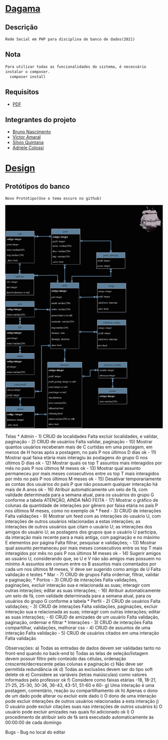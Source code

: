 # [Dagama](https://dagama.herokuapp.com/)
## Descrição
    Rede Social em PHP para disciplina de banco de dados(2021)
## Nota
    Para utilizar todas as funcionalidades do sistema, é necessário instalar o composer.
      composer install
## Requisitos
* [PDF](https://github.com/Chipskein/dagama/blob/main/lista9-projeto.pdf)
## Integrantes do projeto
* [Bruno Nascimento](https://github.com/Chipskein)
* [Victor Amaral](https://github.com/VictorAmaral22)
* [Silvio Quintana](https://github.com/SilvioGQ)
* [Adriele Colossi](https://github.com/adrielecolossi)

# [Design](https://www.figma.com/file/WmCnbvOqMdXhFGvoKSXfjT/dagama.com?node-id=2%3A2)

## Protótipos do banco
    Novo Protótipo(Use o tema escuro no github)
   ![dagama_proto](https://github.com/Chipskein/dagama/blob/main/backend/infra/dagama.png)


Telas
    * Admin
        - 1) CRUD de localidades
            Falta excluir localidades, e validar, paginação
        - 2) CRUD de usuários
            Falta validar, paginação
        - 10) Mostrar quantos usuários receberam mais de C curtidas em uma postagem, em menos de H horas após a postagem,
        no país P nos últimos D dias
            ok
        - 11) Mostrar qual faixa etária mais interagiu às postagens do grupo G nos últimos D dias
            ok
        - 12) Mostrar quais os top T assuntos mais interagidos por mês no país P nos últimos M meses
            ok
        - 13) Mostrar qual assunto permaneceu por mais meses consecutivos entre os top T mais interagidos por mês no país P 
        nos últimos M meses
            ok
        - 15) Desativar temporariamente as contas dos usuários do país P que não possuem qualquer interação há mais de A 
        anos
            ok
        - 16) Atribuir automaticamente um selo de fã, com validade determinada para a semana atual, para os usuários do grupo G conforme a tabela
        ATENÇÃO, AINDA NÃO FEITA
        - 17) Mostrar o gráfico de colunas da quantidade de interações por gênero por faixa etária no país P nos últimos M meses,
        como no exemplo
            ok
    * Feed
        - 3) CRUD de interações
            Falta validações
        - 9) Mostrar um feed com as interações do usuário U, com interações de outros usuários relacionadas a estas interações; 
        as interações de outros usuários que citam o usuário U; as interações dos amigos do usuário U; as postagens dos 
        grupos que o usuário U participa, da interação mais recente para a mais antiga, com paginação e no máximo E 
        elementos por página
            Falta filtrar, pesquisar e validações;
        - 13) Mostrar qual assunto permaneceu por mais meses consecutivos entre os top T mais interagidos por mês no país P 
        nos últimos M meses
            ok
        - 14) Sugerir amigos ao usuário U, considerando que, se U e V não são amigos mas possuem no mínimo A assuntos em 
        comum entre os B assuntos mais comentados por cada um nos últimos M meses, V deve ser sugerido como amigo de U
            Falta validação e testes
    * Mar
        - 7) CRUD de grupos
            Falta ordernar, filtrar, validar e paginação;
    * Portos
        - 3) CRUD de interações
            Falta validações, paginações, excluir interação sua e relacionada as suas; interagir com outras interações; editar as suas interações;
        - 16) Atribuir automaticamente um selo de fã, com validade determinada para a semana atual, para os usuários do grupo 
        G conforme a tabela
    * Perfil
        - 2) CRUD de usuários
            Falta validações;
        - 3) CRUD de interações
            Falta validações, paginações, excluir interação sua e relacionada as suas; interagir com outras interações; editar as suas interações;
        - 6) CRUD de amizades de um usuário 
            Falta validação, paginação, ordernar e filtrar
    * Interações
        - 3) CRUD de interações
            Falta compartilhar, validações, melhorar css
        - 4) CRUD de assuntos de uma interação
            Falta validação
        - 5) CRUD de usuários citados em uma interação
            Falta validação

Observações:
    a) Todas as entradas de dados devem ser validadas tanto no front-end quando no back-end
    b) Todas as telas de seleção/listagem devem possuir filtro pelo conteúdo das células, ordenação crescente/decrescente 
    pelas colunas e paginação
    c) Não deve ser permitida redundância
        ok
    d) Todas as exclusões devem ser do tipo soft delete
        ok
    e) Considere as variáveis (letras maiúsculas) como valores informados pelo professor
        ok
    f) Considere como faixas etárias -18, 18-21, 21-25, 25-30, 30-36, 36-43, 43-51, 51-60 e 60-
    g) Uma interação é uma postagem, comentário, reação ou compartilhamento
        ok
    h) Apenas o dono de um dado pode alterar ou excluir este dado
    i) O dono de uma interação pode excluir interações de outros usuários relacionadas a esta interação
    j) O usuário pode excluir citações suas nas interações de outros usuários
    k) O usuário pode excluir amizades nas quais foi adicionado
        ok
    l) O procedimento de atribuir selo de fã será executado automaticamente às 00:00:00 de cada domingo

Bugs
    - Bug no local do editar